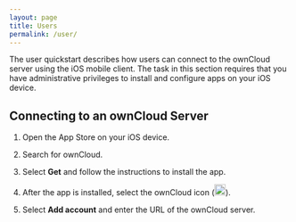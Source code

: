 ```yaml
---
layout: page
title: Users
permalink: /user/
---
```


The user quickstart describes how users can connect to the ownCloud server using the iOS mobile client. The task in this section requires that you have administrative privileges to install and configure apps on your iOS device.

## Connecting to an ownCloud Server

1. Open the App Store on your iOS device.

2. Search for ownCloud.

3. Select **Get** and follow the instructions to install the app.

4. After the app is installed, select the ownCloud icon (<img src="../assets/owncloud.png" alt="image of the owncloud icon" height="20">).

5. Select **Add account** and enter the URL of the ownCloud server.

